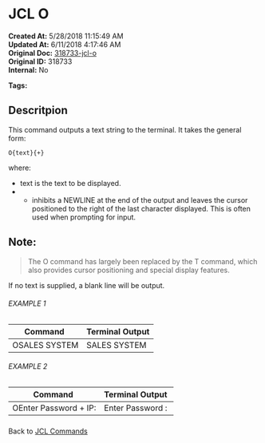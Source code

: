 # JCL O

**Created At:** 5/28/2018 11:15:49 AM  
**Updated At:** 6/11/2018 4:17:46 AM  
**Original Doc:** [318733-jcl-o](https://docs.jbase.com/45792-jcl/318733-jcl-o)  
**Original ID:** 318733  
**Internal:** No  

**Tags:**
<badge text='output' vertical='middle' />
<badge text='jcl' vertical='middle' />

## Descritpion 

This command outputs a text string to the terminal. It takes the general form:

```
O{text}{+}
```

where:

- text is the text to be displayed.
- + inhibits a NEWLINE at the end of the output and leaves the cursor positioned to the right of the last character displayed. This is often used when prompting for input.




## Note: 


> The O command has largely been replaced by the T command, which also provides cursor positioning and special display features.


If no text is supplied, a blank line will be output.



###### EXAMPLE 1


| Command  | Terminal Output |
| --- | --- |
| OSALES SYSTEM<br> | SALES SYSTEM<br> |




###### EXAMPLE 2


| Command  | Terminal Output  |
| --- | --- |
| OEnter Password + IP:<br> | Enter Password :<br> |


### 


Back to [JCL Commands](./../jcl-commands)
